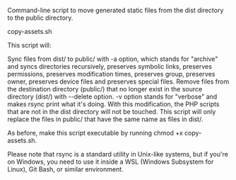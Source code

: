 Command-line script to move generated static files from the dist directory to the public directory.

copy-assets.sh

This script will:

Sync files from dist/ to public/ with -a option, which stands for "archive" and syncs directories recursively, preserves symbolic links, preserves permissions, preserves modification times, preserves group, preserves owner, preserves device files and preserves special files.
Remove files from the destination directory (public/) that no longer exist in the source directory (dist/) with --delete option.
-v option stands for "verbose" and makes rsync print what it's doing.
With this modification, the PHP scripts that are not in the dist directory will not be touched. This script will only replace the files in public/ that have the same name as files in dist/.

As before, make this script executable by running chmod +x copy-assets.sh.

Please note that rsync is a standard utility in Unix-like systems, but if you're on Windows, you need to use it inside a WSL (Windows Subsystem for Linux), Git Bash, or similar environment.